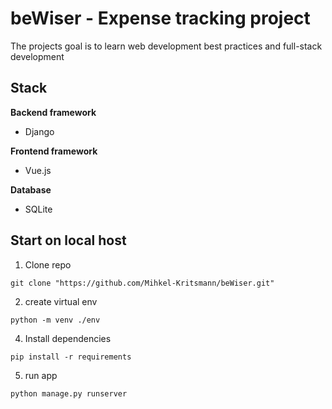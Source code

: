 # beWiser - Expense tracking project
The projects goal is to learn web development best practices and full-stack development
## Stack
**Backend framework**
- Django

**Frontend framework**
- Vue.js

**Database**
- SQLite

## Start on local host
1. Clone repo

`git clone "https://github.com/Mihkel-Kritsmann/beWiser.git"`

2. create virtual env

`python -m venv ./env`

4. Install dependencies

```pip install -r requirements```

5. run app

`python manage.py runserver`
